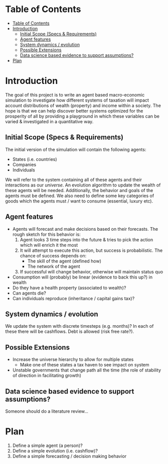 # Table of Contents
- [Table of Contents](#table-of-contents)
- [Introduction](#introduction)
  - [Initial Scope (Specs \& Requirements)](#initial-scope-specs--requirements)
  - [Agent features](#agent-features)
  - [System dynamics / evolution](#system-dynamics--evolution)
  - [Possible Extensions](#possible-extensions)
  - [Data science based evidence to support assumptions?](#data-science-based-evidence-to-support-assumptions)
- [Plan](#plan)


# Introduction

The goal of this project is to write an agent based macro-economic simulation to investigate how different systems of taxation will impact account distributions of wealth (property) and income within a society. The hope is that we can help discover better systems optimized for the prosperity of all by providing a playground in which these variables can be varied & investigated in a quantitative way.

## Initial Scope (Specs & Requirements)

The initial version of the simulation will contain the following agents:
- States (i.e. countries)
- Companies
- Individuals

We will refer to the system containing all of these agents and their interactions as our *universe*. An evolution algorithm to update the wealth of these agents will be needed. Additionally, the behavior and goals of the agents must be defined. We also need to define some key categories of goods which the agents must / want to consume (essential, luxury etc).

## Agent features
- Agents will forecast and make decisions based on their forecasts. The rough sketch for this behavior is:
  1. Agent looks 3 time steps into the future & tries to pick the action which will enrich it the most
  2. It will attempt to execute this action, but success is probabilistic. The chance of success depends on:
      - The skill of the agent (defined how)
      - The network of the agent
  3. If successful will change behavior, otherwise will maintain status quo
- Consumption will (probably) be linear (evidence to back this up?) in wealth
- Do they have a health property (associated to wealth)?
- Can agents die?
- Can individuals reproduce (inheritance / capital gains tax)?

## System dynamics / evolution

We update the system with discrete timesteps (e.g. months)? In each of these there will be cashflows. Debt is allowed (risk free rate?). 

## Possible Extensions
- Increase the universe hierarchy to allow for multiple states
  - Make one of these states a tax haven to see impact on system
- Unstable governments that change path all the time (the role of stability of direction in facilitating growth)

## Data science based evidence to support assumptions?

Someone should do a literature review...

# Plan

1. Define a simple agent (a person)?
2. Define a simple evolution (i.e. cashflow)?
3. Define a simple forecasting / decision making behavior